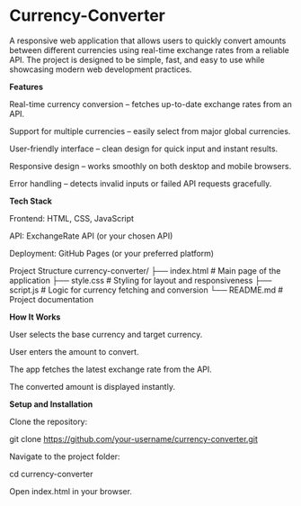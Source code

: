 # Currency-Converter

A responsive web application that allows users to quickly convert amounts between different currencies using real-time exchange rates from a reliable API. The project is designed to be simple, fast, and easy to use while showcasing modern web development practices.

**Features**

Real-time currency conversion – fetches up-to-date exchange rates from an API.

Support for multiple currencies – easily select from major global currencies.

User-friendly interface – clean design for quick input and instant results.

Responsive design – works smoothly on both desktop and mobile browsers.

Error handling – detects invalid inputs or failed API requests gracefully.

**Tech Stack**

Frontend: HTML, CSS, JavaScript

API: ExchangeRate API (or your chosen API)

Deployment: GitHub Pages (or your preferred platform)

Project Structure
currency-converter/
├── index.html        # Main page of the application
├── style.css         # Styling for layout and responsiveness
├── script.js         # Logic for currency fetching and conversion
└── README.md         # Project documentation

**How It Works**

User selects the base currency and target currency.

User enters the amount to convert.

The app fetches the latest exchange rate from the API.

The converted amount is displayed instantly.

**Setup and Installation**

Clone the repository:

git clone https://github.com/your-username/currency-converter.git


Navigate to the project folder:

cd currency-converter


Open index.html in your browser.